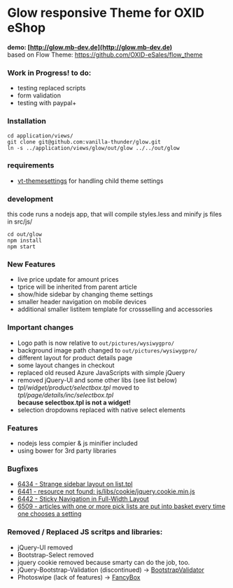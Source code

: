 # Glow responsive Theme for OXID eShop
**demo: [http://glow.mb-dev.de](http://glow.mb-dev.de)**  
based on Flow Theme: https://github.com/OXID-eSales/flow_theme

### Work in Progress! to do:
* testing replaced scripts
* form validation
* testing with paypal+

### Installation
    cd application/views/
    git clone git@github.com:vanilla-thunder/glow.git
    ln -s ../application/views/glow/out/glow ../../out/glow
### requirements
* [vt-themesettings](https://github.com/vanilla-thunder/vt-themesettings) for handling child theme settings

### development
this code runs a nodejs app, that will compile styles.less and minify js files in src/js/
```Shell
cd out/glow
npm install
npm start
```
### New Features 
* live price update for amount prices
* tprice will be inherited from parent article
* show/hide sidebar by changing theme settings
* smaller header navigation on mobile devices
* additional smaller listitem template for crossselling and accessories


### Important changes
* Logo path is now relative to ``out/pictures/wysiwygpro/``
* background image path changed to ``out/pictures/wysiwygpro/``
* different layout for product details page
* some layout changes in checkout 
* replaced old reused Azure JavaScripts with simple jQuery
* removed jQuery-UI and some other libs (see list below)
* *tpl/widget/product/selectbox.tpl* moved to *tpl/page/details/inc/selectbox.tpl*  
   **because selectbox.tpl is not a widget!**
* selection dropdowns replaced with native select elements

### Features
* nodejs less compier & js minifier included
* using bower for 3rd party libraries

### Bugfixes
* [6434 - Strange sidebar layout on list.tpl](https://bugs.oxid-esales.com/view.php?id=6434)
* [6441 - resource not found: js/libs/cookie/jquery.cookie.min.js](https://bugs.oxid-esales.com/view.php?id=6441)
* [6442 - Sticky Navigation in Full-Width Layout](https://bugs.oxid-esales.com/view.php?id=6442)
* [6509 - articles with one or more pick lists are put into basket every time one chooses a setting](https://bugs.oxid-esales.com/view.php?id=6509)


### Removed / Replaced JS scritps and libraries:
* jQuery-UI removed
* Bootstrap-Select removed
* jquery cookie removed because smarty can do the job, too.
* jQuery-Bootstrap-Validation (discontinued) -> [BootstrapValidator](https://github.com/nghuuphuoc/bootstrapvalidator/)
* Photoswipe (lack of features) -> [FancyBox](http://fancyapps.com/fancybox/)


